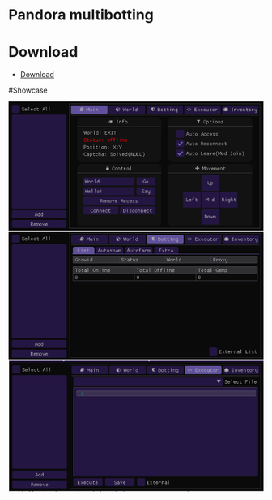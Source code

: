 # Pandora multibotting
# Download
* [Download](https://github.com/PthAtomic/Pandora/releases/download/pandora/Pandora.exe)


#Showcase

![image](https://github.com/PthAtomic/Pandora/blob/main/panda1.png)
![image](https://github.com/PthAtomic/Pandora/blob/main/panda2.png)
![image](https://github.com/PthAtomic/Pandora/blob/main/panda3.png)
